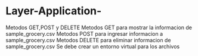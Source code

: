 # Layer-Application-
Metodos GET,POST y DELETE
Metodos GET para mostrar la informacion de sample_grocery.csv
Metodos POST para ingresar informacion a sample_grocery.csv
Metodos DELETE para eliminar informacion de sample_grocery.csv
Se debe crear un entorno virtual para los archivos 

